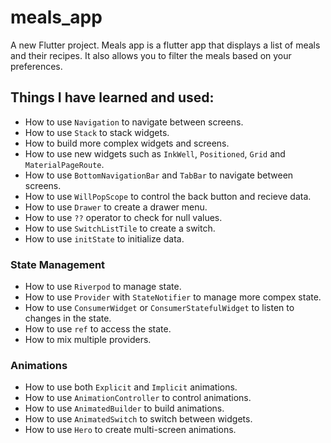 # meals_app

A new Flutter project. Meals app is a flutter app that displays a list of meals and their recipes. It also allows you to filter the meals based on your preferences.

## Things I have learned and used:
- How to use `Navigation` to navigate between screens.
- How to use `Stack` to stack widgets.
- How to build more complex widgets and screens.
- How to use new widgets such as `InkWell`, `Positioned`, `Grid` and `MaterialPageRoute`.
- How to use `BottomNavigationBar` and `TabBar` to navigate between screens.
- How to use `WillPopScope` to control the back button and recieve data.
- How to use `Drawer` to create a drawer menu.
- How to use `??` operator to check for null values.
- How to use `SwitchListTile` to create a switch.
- How to use `initState` to initialize data.
### State Management
- How to use `Riverpod` to manage state.
- How to use `Provider` with `StateNotifier` to manage more compex state.
- How to use `ConsumerWidget` or `ConsumerStatefulWidget` to listen to changes in the state.
- How to use `ref` to access the state.
- How to mix multiple providers.

### Animations
- How to use both `Explicit` and `Implicit` animations.
- How to use `AnimationController` to control animations.
- How to use `AnimatedBuilder` to build animations.
- How to use `AnimatedSwitch` to switch between widgets.
- How to use `Hero` to create multi-screen animations.